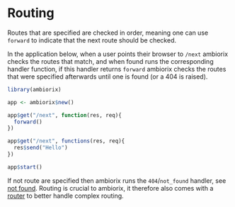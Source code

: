 # Routing

Routes that are specified are checked in order, meaning one can use `forward` to indicate that the next route should be checked.

In the application below, when a user points their browser to `/next` ambiorix checks the routes that match, and when found runs the corresponding handler function, if this handler returns `forward` ambiorix checks the routes that were specified afterwards until one is found (or a 404 is raised).

```r
library(ambiorix)

app <- ambiorix$new()

app$get("/next", function(res, req){
  forward()
})

app$get("/next", functions(res, req){
  res$send("Hello")
})

app$start()
```

If not route are specified then ambiorix runs the `404`/`not_found` handler, see [not found](guide/not-found). Routing is crucial to ambiorix, it therefore also comes with a [router](guide/router) to better handle complex routing.
